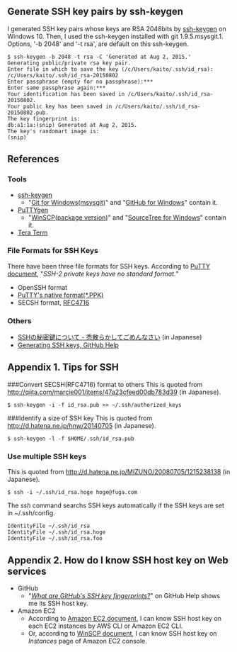 ## Generate SSH key pairs by ssh-keygen
I generated SSH key pairs whose keys are RSA 2048bits by [ssh-keygen](http://www.openbsd.org/cgi-bin/man.cgi/OpenBSD-current/man1/ssh-keygen.1?query=ssh-keygen&sec=1) on Windows 10. Then, I used the ssh-keygen installed with git 1.9.5.msysgit.1. Options, '-b 2048' and '-t rsa', are default on this ssh-keygen.
```
$ ssh-keygen -b 2048 -t rsa -C 'Generated at Aug 2, 2015.'
Generating public/private rsa key pair.
Enter file in which to save the key (/c/Users/kaito/.ssh/id_rsa): /c/Users/kaito/.ssh/id_rsa-20150802
Enter passphrase (empty for no passphrase):***
Enter same passphrase again:***
Your identification has been saved in /c/Users/kaito/.ssh/id_rsa-20150802.
Your public key has been saved in /c/Users/kaito/.ssh/id_rsa-20150802.pub.
The key fingerprint is:
db:a1:1a:(snip) Generated at Aug 2, 2015.
The key's randomart image is:
(snip)
```

## References
### Tools
- [ssh-keygen](http://www.openbsd.org/cgi-bin/man.cgi/OpenBSD-current/man1/ssh-keygen.1?query=ssh-keygen&sec=1)
  - "[Git for Windows(msysgit)](https://msysgit.github.io/)" and "[GitHub for Windows](https://windows.github.com/)" contain it.
- [PuTTYgen](http://www.chiark.greenend.org.uk/~sgtatham/putty/download.html)
  - "[WinSCP(package version)](http://winscp.net/eng/docs/ui_puttygen#obtaining_and_starting_puttygen)" and "[SourceTree for Windows](https://www.sourcetreeapp.com/)" contain it.
- [Tera Term](http://ttssh2.sourceforge.jp/manual/en/usage/ssh.html#generate)

### File Formats for SSH Keys
There have been three file formats for SSH keys. According to [PuTTY document](http://the.earth.li/~sgtatham/putty/0.64/htmldoc/Chapter8.html#puttygen-conversions), "_SSH-2 private keys have no standard format._"
- OpenSSH format
- [PuTTY's native format(*.PPK)](http://the.earth.li/~sgtatham/putty/0.64/htmldoc/Chapter8.html#puttygen-savepriv)
- SECSH format, [RFC4716](https://tools.ietf.org/html/rfc4716)

### Others
- [SSHの秘密鍵について - 禿散らかしてごめんなさい](http://d.hatena.ne.jp/machua/20110809/1312899353) (in Japanese)
- [Generating SSH keys, GitHub Help](https://help.github.com/articles/generating-ssh-keys/)

## Appendix 1. Tips for SSH
###Convert SECSH(RFC4716) format to others
This is quoted from http://qiita.com/marcie001/items/47a23cfeed00db783d39 (in Japanese).
```
$ ssh-keygen -i -f id_rsa.pub >> ~/.ssh/authorized_keys
```

###Identify a size of SSH key
This is quoted from http://d.hatena.ne.jp/hnw/20140705 (in Japanese).
```
$ ssh-keygen -l -f $HOME/.ssh/id_rsa.pub
```

### Use multiple SSH keys
This is quoted from http://d.hatena.ne.jp/MIZUNO/20080705/1215238138 (in Japanese).
```
$ ssh -i ~/.ssh/id_rsa.hoge hoge@fuga.com
```
The _ssh_ command searchs SSH keys automatically if the SSH keys are set in ~/.ssh/config.
```
IdentityFile ~/.ssh/id_rsa
IdentityFile ~/.ssh/id_rsa.hoge
IdentityFile ~/.ssh/id_rsa.foo
```

## Appendix 2. How do I know SSH host key on Web services
- GitHub
  - "[_What are GitHub's SSH key fingerprints?_](https://help.github.com/articles/what-are-github-s-ssh-key-fingerprints/)" on GitHub Help shows me its SSH host key.
- Amazon EC2
  - According to [Amazon EC2 document](http://docs.aws.amazon.com/AWSEC2/latest/UserGuide/AccessingInstancesLinux.html), I can know SSH host key on each EC2 instances by AWS CLI or Amazon EC2 CLI.
  - Or, according to [WinSCP document](http://winscp.net/eng/docs/guide_amazon_ec2), I can know SSH host key on _Instances_ page of Amazon EC2 console.
